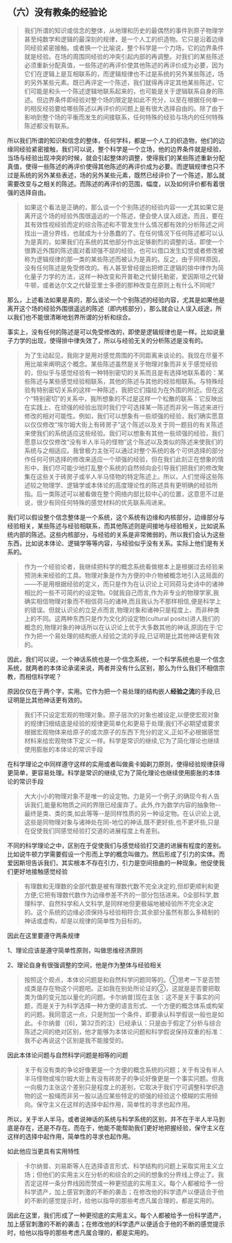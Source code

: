 <h2>（六）没有教条的经验论</h2><blockquote data-pid="qky6SxMG">我们所谓的知识或信念的整体，从地理和历史的最偶然的事件到原子物理学甚至纯数学和逻辑的最深刻的规律，是一个人工的织造物。它只是沿着边缘同经验紧密接触。或者换一个比喻说，整个科学是一个力场，它的边界条件就是经验。在场的周围同经验的冲突引起内部的再调整。对我们的某些陈述必须重新分配真值，一些陈述的再评价使其他陈述的再评价成为必要，因为它们在逻辑上是互相联系的，而逻辑规律也不过是系统的另外某些陈述，场的另外某些元素。既已再评定一个陈述，我们就得再评定其他某些陈述，它们可能是和头一个陈述逻辑地联系起来的，也可能是关于逻辑联系自身的陈述。但边界条件即经验对整个场的限定是如此不充分，以至在根据任何单一的相反经验要给哪些陈述以再评价的问题上是有很大选择自由的。除了由于影响到整个场的平衡而发生的间接联系，任何特殊的经验与场内的任何特殊陈述都没有联系。</blockquote><p data-pid="6Wqtyr5d">所以我们所谓的知识和信念的整体，任何学科，都是一个人工的织造物，他们的边缘同经验紧密接触，我们可以说，整个科学是一个立场，他的边界条件就是经验，当场与经验出现冲突的时候，就会引起整体的调整，使得我们的某些陈述重新分配真值，使得一些陈述的再评价使得其他陈述的再评价成为必要。而逻辑规律也只不过是系统的另外某些表述，场的另外某些元素，既然已经评价了一个陈述，那么就需要改变与之相关的陈述。而陈述的再评价的范围，幅度，以及如何评价都有着很强的选择自由。</p><blockquote data-pid="2xFzomdZ">如果这个看法是正确的，那么谈一个个别陈述的经验内容一一尤其如果它是离开这个场的经验外围很遥远的一个陈述，便会使人误入歧途。而且，要在其有效性视经验而定的综合陈述和不管发生什么情况都有效的分析陈述之间找出一道分界线，也就成为十分愚蠢的了。在任何情况下任何陈述都可以认为是真的，如果我们在系统的其他部分作出足够剧烈的调整的话，即使一个很靠近外围的陈述面对着顽强不屈的经验，也可以借口发生幻觉或者修改被称为逻辑规律的那一类的某些陈述而被认为是真的。反之，由于同样原因，没有任何陈述是免受修改的。有人甚至曾经提出把修正逻辑的排中律作为简化量子力学的方法，这样一种改变和开普勒之代替托勒密，爱因斯坦之代替牛顿，或者达尔文之代替亚里士多德的那种改变在原则上有什么不同呢?</blockquote><p data-pid="7RJvQSrM">那么，上述看法如果是真的，那么谈论一个个别陈述的经验内容，尤其是如果他是离开这个场的经验外围很遥远的陈述（即内核部分），那么就会让人误入歧途，所以我们也不能很清晰地划界所谓的分析和综合。</p><p data-pid="m-lPxQIp">事实上，没有任何的陈述是可以免受修改的，即使是逻辑规律也是一样。比如说量子力学的出现，使得排中律失效了，所以与经验无关的分析陈述是没有的。</p><blockquote data-pid="wI9Z9JAp">为了生动起见，我刚才是用对感觉周围的不同距离来谈论的。我现在尽量不用比喻来阐明这个概念。某些陈述虽然是关于物理对象而非关于感觉经验的，但似乎与感觉经验有一种特别密切的关系而且是有选择地联系着的：某些陈述与某些感觉经验相联系，其他的陈述与其他的经验相联系。与特殊经验有特别密切关系的这样一种陈述，我把它们描绘为在外围的附近。但在这个“特别密切”的关系中，我所想象的不过是这样一个松散的联系：它反映出在实践上、在顽强的经验出现时我们宁可选择某一陈述而非另一陈述来进行修改的相对可能性。例如，我们可以想象有一些顽强的经验，我们确实愿意以仅仅修改“埃尔姆大街上有砖房子”这个陈述以及关于同一题目的有关陈述来使我们的系统适应这些经验。我们可以想象有其他一些顽强的经验，我们愿意以仅仅修改“没有半人半马的怪物”这个陈述以及类似的陈述来使我们的系统与之相适应。我曾极力主张可以通过对整个系统的各个可供选择的部分作任何可供选择的修改来适应一个顽强的经验，但在我们此刻正在想象的情形中，我们尽可能少地打乱整个系统的自然倾向会引导我们把我们的修改聚集在这些关于砖房子或半人半马怪物的特定陈述上。所以，人们觉得这些陈述较之物理学、逻辑学或本体论的高度理论性的陈述具有更明确的经验所指。后一类陈述可以被看做在整个网络内部比较中心的位置，这意思不过是说，很少有同任何特殊的感觉材料的优先联系闯进来。</blockquote><p data-pid="HUd84rR4">我们可以假设整个信念整体是一个系统，这个系统有边缘和内核部分，边缘部分与经验相关，某些陈述与经验相联系，而其他陈述则是间接地与经验相关，比如说系统内部的陈述。这些内核部分，与经验的关系是非常微弱的，所以我们会认为这些东西，比如说本体论、逻辑学等等内容，与经验似乎没有关系。实际上他们是有关系的。</p><blockquote data-pid="HXFm7Bg1">作为一个经验论者，我继续把科学的概念系统看做根本上是根据过去经验来预测未来经验的工具。物理对象是作为方便的中介物被概念地引入这局面的―—不是用根据经验的定义，而只是作为在认识论上可同荷马史诗中的诸神相比的一些不可简约的设定物。0就我自己而言,作为非专业的物理学家,我确实相信物理对象而不相信荷马的诸神,而且我认为不那样相信,便是科学上的错误。但就认识论的立足点而言,物理对象和诸神只是程度上、而非种类上的不同。这两种东西只是作为文化的设定物(cultural posits)进人我们的概念的,物理对象的神话所以在认识论上优于大多数其他的神话,原因在于:它作为把一个易处理的结构嵌人经验之流的手段,已证明是比其他神话更有效的。</blockquote><p data-pid="uvgZcR2x">因此，我们可以说，一个神话系统也是一个信念系统，一个科学系统也是一个信念系统，就两者的本体论承诺来说，两者并没有什么区别，那么为什么我们不相信宗教，而相信科学呢？</p><p data-pid="55Sl4mey">原因仅仅在于两个字，实用。它作为把一个易处理的结构嵌人<b>经验之流</b>的手段,已证明是比其他神话更有效的。</p><blockquote data-pid="mcsjmarA">我们不只设定宏观的物理对象。原子层次的对象也被设定,以便使宏观对象的规律归根结底是经验的规律更简单化和更易于处理;我们不必期望或要求根据宏观物体来给原子的或次原子的东西下充分的定义,正如不必根据感觉材料来给宏观物体下定义一样。科学是常识的继续,它为了简化理论也继续使用膨胀的本体论的常识手段</blockquote><p data-pid="KVgdemx6">在科学理论之中同样遵守这样的实用或者叫做奥卡姆剃刀原则，使得经验规律获得更简单，更容易处理。科学是常识的继续,它为了简化理论也继续使用膨胀的本体论的常识手段</p><blockquote data-pid="gZp5GFky">大大小小的物理对象不是唯一的设定物。力是另一个例子;的确现今有人告诉我们,能量和物质之间的界限已经废弃了。此外,作为数学内容的抽象物--最终是类、类的类,如此等等--是同样性质的另一种设定物。在认识论上说,这些是同物理对象与诸神处在同-地位的神话,既不更好些,也不更坏些,只是在促使我们同感觉经验打交道的进展程度上有差别。</blockquote><p data-pid="rfzCtAz7">不同的科学理论之中，区别在于促使我们与感觉经验打交道的进展有程度的差别。比如说牛顿力学需要假设一个形而上学的概念叫做力。然后形成了引力的实体。而爱因斯坦告诉我们，其实根本不存在引力，引力是空间扭曲的一种现象。他促使我们更好地接触感觉经验</p><blockquote data-pid="KiCszM28">有理数和无理数的全部代数是被有理数代数不完全决定的,但却更顺利和更方便;它把有理数代数作为边缘参差不齐的一部分包括进来。0全部科学,数理科学、自然科学和人文科学,是同样地但更极端地被经验所不完全决定的。这个系统的边缘必须保持与经验相符合;其余部分虽然有那么多精制的神话或虚构，却是以规律的简单性为目标的。</blockquote><p data-pid="IKoXUc_U">因此在这里要遵守两条规律</p><p data-pid="8CNf389D">1、理论应该是遵守简单性原则，叫做思维经济原则</p><p data-pid="Qc_1qNYO">2、理论自身有很强调整的空间，他是作为整体与经验相关</p><blockquote data-pid="tF7MrvAY">按照这个观点，本体论问题是和自然科学问题同等的。①思考一下是否赞成类是存在物这个问题吧。正如我在别处所论证的②，这就是是否要把取类为值的变元加以量化的问题。卡尔纳普]现在主张：这不是关于事实的问题，而是关于为科学选择一种方便的语言形式、一个方便的概念体系或构架的问题。我同意这一点，只是附加一个条件，即要承认科学假说一般也是如此。卡尔纳普（[6]，第32页的注）已经承认：只是由于假定了分析与综合陈述之间的绝对区别，他才能够为本体论问题和科学假说保持双重的标准：我不必再说这个区别是我不能接受的。</blockquote><p data-pid="hb9xSzh-">因此本体论问题与自然科学问题是相等的问题</p><blockquote data-pid="tps-DwOY">关于有没有类的争论好像更是一个方便的概念系统的问题；关于有没有半人半马怪物或埃尔姆大街上有没有砖房子的争论好像更是一个事实问题。但我一向极力主张这个差别只是程度上的差别，它取决于我们宁可调整科学织造物的这一股绳而非另一股以适应某些特定的顽强的经验这个模糊的实用倾向。保守主义在这样的选择中起作用，简单性的寻求也起作用。</blockquote><p data-pid="PRmdi8NW">所以，关于半人半马，或者说神话的系统与科学系统的区别，并不在于半人半马到底是存在，还是不存在。而在于，他能不能帮助我们更好地把握经验，保守主义在这样的选择中起作用，简单性的寻求也起作用。</p><p data-pid="CzrEZk7g">如此他应当更具有实用特性</p><blockquote data-pid="migxdiXJ">卡尔纳普、刘易斯等人在选择语言形式、科学结构的问题上采取实用主义立场；但他们的实用主义在分析的和综合的之间的想象的分界线上停止了。我否定这样一条分界线因而赞成一种更彻底的实用主义。每个人都被给予一份科学遗产，加上感官刺激的不断的袭击；在修改他的科学遗产以便适合于他的不断的感觉提示时，给他以指导的那些考虑凡属合理的，都是实用的。</blockquote><p data-pid="3kyb-cIz">因此在这里，我们形成了一种更彻底的实用主义。每个人都被给予一份科学遗产，加上感官刺激的不断的袭击；在修改他的科学遗产以便适合于他的不断的感觉提示时，给他以指导的那些考虑凡属合理的，都是实用的。</p><p></p>